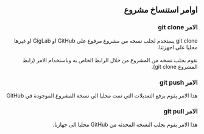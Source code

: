 ﻿
## <div dir=rtl>اوامر استنساخ مشروع<div>


### <div dir=rtl> الامر git clone <div>
 <div dir=rtl> git clone يستخدم لجلب نسخه من مشروع مرفوع على GitHub او GigLab او غيرها محليا على اجهزتنا.<div>
 <br/>
 <div dir=rtl> نقوم بجلب نسخه من المشروع من خلال الرابط الخاص به وباستخدام الامر (رابط المشروع git clone). <div>

### <div dir=rtl> الامر git push <div>

<div dir=rtl> هذا الامر يقوم برفع التعديلات التي تمت محليا الى نسخة المشروع الموجودة في GitHub <div>

### <div dir=rtl> الامر git pull <div>
<div dir=rtl> هذا الامر يقوم بجلب النسخه المحدثه من GitHub محليا الى جهازنا. <div>

